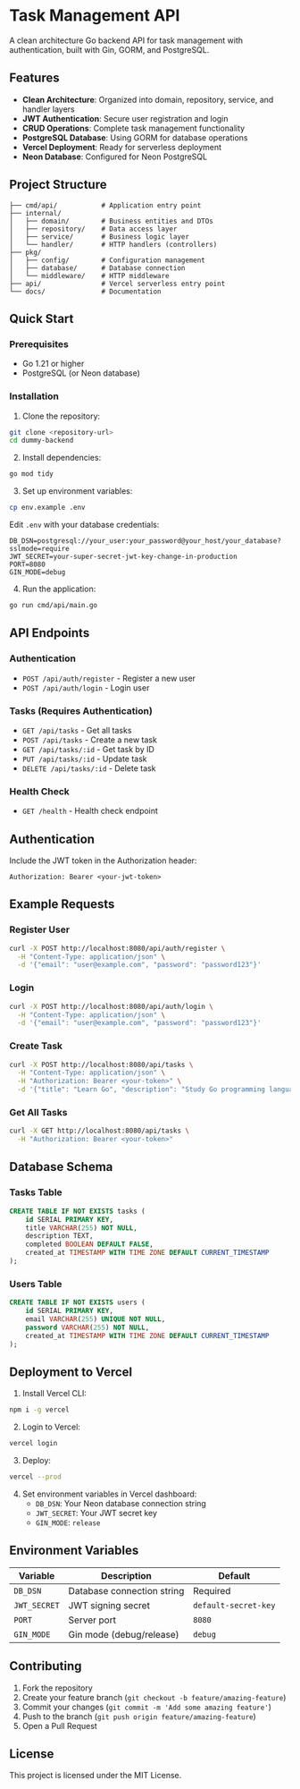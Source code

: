 # Task Management API

A clean architecture Go backend API for task management with authentication, built with Gin, GORM, and PostgreSQL.

## Features

- **Clean Architecture**: Organized into domain, repository, service, and handler layers
- **JWT Authentication**: Secure user registration and login
- **CRUD Operations**: Complete task management functionality
- **PostgreSQL Database**: Using GORM for database operations
- **Vercel Deployment**: Ready for serverless deployment
- **Neon Database**: Configured for Neon PostgreSQL

## Project Structure

```
├── cmd/api/           # Application entry point
├── internal/
│   ├── domain/        # Business entities and DTOs
│   ├── repository/    # Data access layer
│   ├── service/       # Business logic layer
│   └── handler/       # HTTP handlers (controllers)
├── pkg/
│   ├── config/        # Configuration management
│   ├── database/      # Database connection
│   └── middleware/    # HTTP middleware
├── api/               # Vercel serverless entry point
└── docs/              # Documentation
```

## Quick Start

### Prerequisites

- Go 1.21 or higher
- PostgreSQL (or Neon database)

### Installation

1. Clone the repository:
```bash
git clone <repository-url>
cd dummy-backend
```

2. Install dependencies:
```bash
go mod tidy
```

3. Set up environment variables:
```bash
cp env.example .env
```

Edit `.env` with your database credentials:
```env
DB_DSN=postgresql://your_user:your_password@your_host/your_database?sslmode=require
JWT_SECRET=your-super-secret-jwt-key-change-in-production
PORT=8080
GIN_MODE=debug
```

4. Run the application:
```bash
go run cmd/api/main.go
```

## API Endpoints

### Authentication

- `POST /api/auth/register` - Register a new user
- `POST /api/auth/login` - Login user

### Tasks (Requires Authentication)

- `GET /api/tasks` - Get all tasks
- `POST /api/tasks` - Create a new task
- `GET /api/tasks/:id` - Get task by ID
- `PUT /api/tasks/:id` - Update task
- `DELETE /api/tasks/:id` - Delete task

### Health Check

- `GET /health` - Health check endpoint

## Authentication

Include the JWT token in the Authorization header:
```
Authorization: Bearer <your-jwt-token>
```

## Example Requests

### Register User
```bash
curl -X POST http://localhost:8080/api/auth/register \
  -H "Content-Type: application/json" \
  -d '{"email": "user@example.com", "password": "password123"}'
```

### Login
```bash
curl -X POST http://localhost:8080/api/auth/login \
  -H "Content-Type: application/json" \
  -d '{"email": "user@example.com", "password": "password123"}'
```

### Create Task
```bash
curl -X POST http://localhost:8080/api/tasks \
  -H "Content-Type: application/json" \
  -H "Authorization: Bearer <your-token>" \
  -d '{"title": "Learn Go", "description": "Study Go programming language"}'
```

### Get All Tasks
```bash
curl -X GET http://localhost:8080/api/tasks \
  -H "Authorization: Bearer <your-token>"
```

## Database Schema

### Tasks Table
```sql
CREATE TABLE IF NOT EXISTS tasks (
    id SERIAL PRIMARY KEY,
    title VARCHAR(255) NOT NULL,
    description TEXT,
    completed BOOLEAN DEFAULT FALSE,
    created_at TIMESTAMP WITH TIME ZONE DEFAULT CURRENT_TIMESTAMP
);
```

### Users Table
```sql
CREATE TABLE IF NOT EXISTS users (
    id SERIAL PRIMARY KEY,
    email VARCHAR(255) UNIQUE NOT NULL,
    password VARCHAR(255) NOT NULL,
    created_at TIMESTAMP WITH TIME ZONE DEFAULT CURRENT_TIMESTAMP
);
```

## Deployment to Vercel

1. Install Vercel CLI:
```bash
npm i -g vercel
```

2. Login to Vercel:
```bash
vercel login
```

3. Deploy:
```bash
vercel --prod
```

4. Set environment variables in Vercel dashboard:
   - `DB_DSN`: Your Neon database connection string
   - `JWT_SECRET`: Your JWT secret key
   - `GIN_MODE`: `release`

## Environment Variables

| Variable | Description | Default |
|----------|-------------|---------|
| `DB_DSN` | Database connection string | Required |
| `JWT_SECRET` | JWT signing secret | `default-secret-key` |
| `PORT` | Server port | `8080` |
| `GIN_MODE` | Gin mode (debug/release) | `debug` |

## Contributing

1. Fork the repository
2. Create your feature branch (`git checkout -b feature/amazing-feature`)
3. Commit your changes (`git commit -m 'Add some amazing feature'`)
4. Push to the branch (`git push origin feature/amazing-feature`)
5. Open a Pull Request

## License

This project is licensed under the MIT License. 